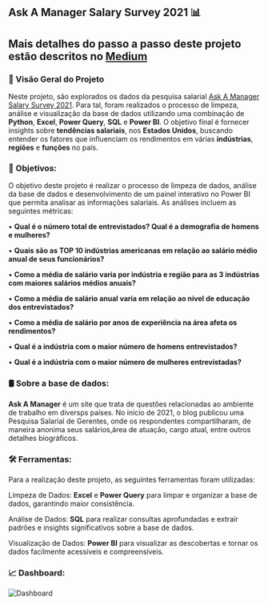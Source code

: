 
## Ask A Manager Salary Survey 2021 📊

## Mais detalhes do passo a passo deste projeto estão descritos no [Medium](https://medium.com/@rodrigoaislaan/ask-a-manager-salary-survey-2021-uma-an%C3%A1lise-das-tend%C3%AAncias-salariais-nos-eua-f7b8488329e3)

### 📝 Visão Geral do Projeto

Neste projeto, são explorados os dados da pesquisa salarial  [Ask A Manager Salary Survey 2021](https://www.kaggle.com/datasets/masoomaalghawas/ask-a-manager-salary-survey-2021). Para tal, foram realizados o processo de  limpeza, análise e visualização da base de dados utilizando uma combinação de **Python**, **Excel**, **Power Query**, **SQL** e **Power BI**. O objetivo final é fornecer insights sobre **tendências salariais**, nos **Estados Unidos**, buscando entender os fatores que influenciam os rendimentos em várias **indústrias**, **regiões** e **funções** no país.


### 🎯 Objetivos:

O objetivo deste projeto é realizar o processo de limpeza de dados, análise da base de dados e desenvolvimento de um painel interativo no Power BI que permita analisar as informações salariais. As análises incluem as seguintes métricas:

• **Qual é o número total de entrevistados? Qual é a demografia de homens e mulheres?**

• **Quais são as TOP 10 indústrias americanas em relação ao salário médio anual de seus funcionários?**

• **Como a média de salário varia por indústria e região para as 3 indústrias com maiores salários médios anuais?**

• **Como a média de salário anual varia em relação ao nível de educação dos entrevistados?**

• **Como a média de salário por anos de experiência na área afeta os rendimentos?**

• **Qual é a indústria com o maior número de homens entrevistados?**

• **Qual é a indústria com o maior número de mulheres entrevistadas?**


### 🛢 Sobre a base de dados:

**Ask A Manager** é um site que trata de questões relacionadas ao ambiente de trabalho em diversps países. No início de 2021, o blog publicou uma Pesquisa Salarial de Gerentes, onde os respondentes compartilharam, de maneira anonima seus salários,área de atuação, cargo atual, entre outros detalhes biográficos. 

### 🛠️ Ferramentas:

Para a realização deste projeto, as seguintes ferramentas foram utilizadas:

Limpeza de Dados: **Excel** e **Power Query** para limpar e organizar a base de dados, garantindo maior consistência.

Análise de Dados: **SQL** para realizar consultas aprofundadas e extrair padrões e insights significativos sobre a base de dados.

Visualização de Dados: **Power BI** para visualizar as descobertas e tornar os dados facilmente acessíveis e compreensíveis.


### 📈 Dashboard:
![Dashboard](https://github.com/RodrigoAislan/Analise_Ask_A_Manager-Salary_Survey_2021_Python_SQL_Ecxel_Power_BI/assets/172406590/ab1ed3ae-44bb-498d-902e-cae9438ced2f)

